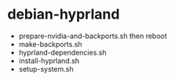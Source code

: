 # debian-hyprland

* prepare-nvidia-and-backports.sh then reboot
* make-backports.sh 
* hyprland-dependencies.sh
* install-hyprland.sh
* setup-system.sh
